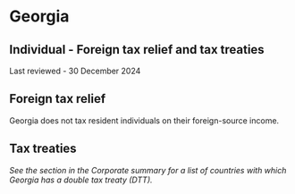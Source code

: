 # Georgia
## Individual - Foreign tax relief and tax treaties
Last reviewed - 30 December 2024
## Foreign tax relief
Georgia does not tax resident individuals on their foreign-source income.
## Tax treaties
_See the section in the Corporate summary for a list of countries with which Georgia has a double tax treaty (DTT)._
